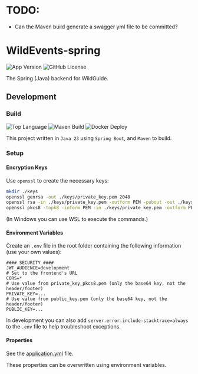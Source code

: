 # TODO:
- Can the Maven build generate a swagger yml file to be committed?

# WildEvents-spring
![App Version](https://img.shields.io/badge/dynamic/xml?url=https%3A%2F%2Fraw.githubusercontent.com%2FHenryDeLange%2FWildGuide-spring%2Fmain%2Fpom.xml&query=%2F*%5Blocal-name()%3D'project'%5D%2F*%5Blocal-name()%3D'version'%5D&label=version)
![GitHub License](https://img.shields.io/github/license/HenryDeLange/WildGuide-spring)

The Spring (Java) backend for WildGuide.

## Development

### Build
![Top Language](https://img.shields.io/github/languages/top/HenryDeLange/WildGuide-spring)
![Maven Build](https://img.shields.io/github/actions/workflow/status/HenryDeLange/WildGuide-spring/spring-source-build.yml?label=maven%20build)
![Docker Deploy](https://img.shields.io/github/actions/workflow/status/HenryDeLange/WildGuide-spring/spring-docker-build.yml?label=docker%20deploy)

This project written in `Java 23` using `Spring Boot`, and `Maven` to build.

### Setup

#### Encryption Keys
Use `openssl` to create the necessary keys:

```sh
mkdir ./keys
openssl genrsa -out ./keys/private_key.pem 2048
openssl rsa -in ./keys/private_key.pem -outform PEM -pubout -out ./keys/public_key.pem
openssl pkcs8 -topk8 -inform PEM -in ./keys/private_key.pem -outform PEM -nocrypt -out ./keys/private_key_pkcs8.pem
```
(In Windows you can use WSL to execute the commands.)

#### Environment Variables
Create an `.env` file in the root folder containing the following information (use your own values):

```properties
#### SECURITY ####
JWT_AUDIENCE=development
# Set to the frontend's URL
CORS=*
# Use value from private_key_pkcs8.pem (only the base64 key, not the header/footer)
PRIVATE_KEY=...
# Use value from public_key.pem (only the base64 key, not the header/footer)
PUBLIC_KEY=...
```

In development you can also add `server.error.include-stacktrace=always` to the `.env` file to help troubleshoot exceptions.

#### Properties
See the [application.yml](./src/main/resources/application.yml) file.

These properties can be overwritten using environment variables.
